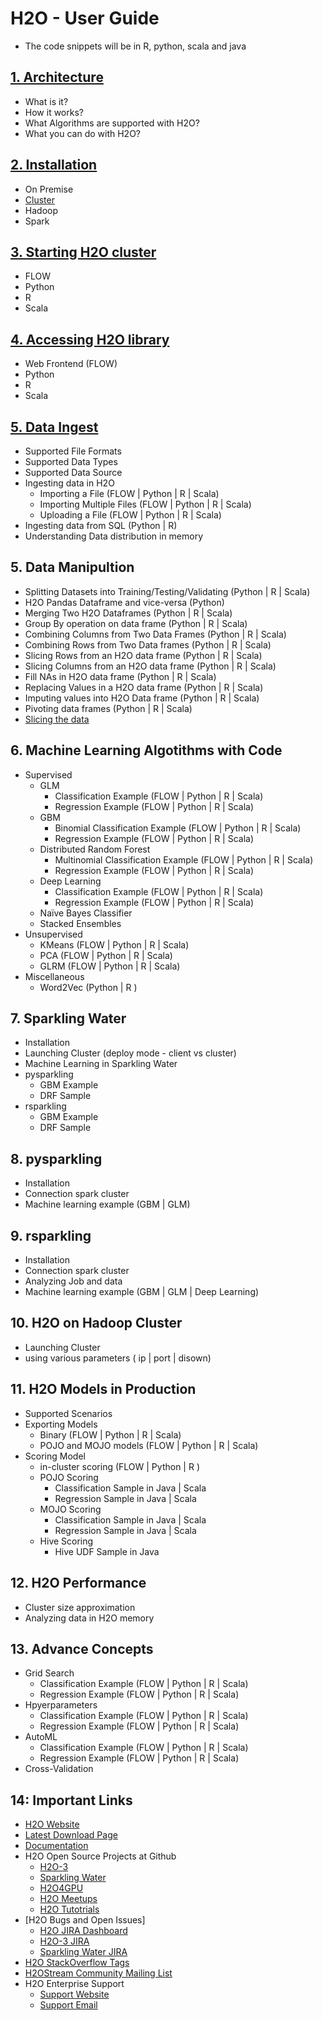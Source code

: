 # H2O - User Guide #

 - The code snippets will be in R, python, scala and java

## [1. Architecture](https://github.com/Avkash/mldl/blob/master/orgs/h2o/guide/h2o_arch.md) ##
 - What is it?
 - How it works?
 - What Algorithms are supported with H2O?
 - What you can do with H2O? 
 
## [2. Installation](https://github.com/Avkash/mldl/blob/master/orgs/h2o/guide/h2o_installation.md) ##
 - On Premise
 - [Cluster](https://github.com/Avkash/mldl/blob/master/orgs/h2o/h2o_installation.md)
 - Hadoop
 - Spark
 
## [3. Starting H2O cluster](https://github.com/Avkash/mldl/blob/master/orgs/h2o/guide/h2o_start.md) ##
   - FLOW
   - Python
   - R
   - Scala

## [4. Accessing H2O library](https://github.com/Avkash/mldl/blob/master/orgs/h2o/guide/h2o_access.md) ##
   - Web Frontend (FLOW)
   - Python
   - R
   - Scala
   
## [5. Data Ingest](https://github.com/Avkash/mldl/blob/master/orgs/h2o/guide/h2o_data_ingest.md) ##
 - Supported File Formats
 - Supported Data Types
 - Supported Data Source
 - Ingesting data in H2O
   - Importing a File (FLOW | Python | R | Scala)
   - Importing Multiple Files (FLOW | Python | R | Scala)
   - Uploading a File (FLOW | Python | R | Scala)
 - Ingesting data from SQL (Python | R)
 - Understanding Data distribution in memory
  
## 5. Data Manipultion ##
 - Splitting Datasets into Training/Testing/Validating  (Python | R | Scala)
 - H2O Pandas Dataframe and vice-versa (Python)
 - Merging Two H2O Dataframes (Python | R | Scala)
 - Group By operation on data frame (Python | R | Scala)
 - Combining Columns from Two Data Frames (Python | R | Scala)
 - Combining Rows from Two Data frames (Python | R | Scala)
 - Slicing Rows from an H2O data frame (Python | R | Scala)
 - Slicing Columns from an H2O data frame (Python | R | Scala)
 - Fill NAs in H2O data frame (Python | R | Scala)
 - Replacing Values in a H2O data frame (Python | R | Scala)
 - Imputing values into H2O Data frame (Python | R | Scala)
 - Pivoting data frames (Python | R | Scala)
 - [Slicing the data](https://github.com/Avkash/mldl/blob/master/orgs/h2o/h2o_data_man.md)

## 6. Machine Learning Algotithms with Code ##
  - Supervised 
    - GLM
      - Classification Example (FLOW | Python | R | Scala)
      - Regression Example (FLOW | Python | R | Scala)
    - GBM 
      - Binomial Classification Example (FLOW | Python | R | Scala)
      - Regression Example (FLOW | Python | R | Scala)
    - Distributed Random Forest
      - Multinomial Classification Example (FLOW | Python | R | Scala)
      - Regression Example (FLOW | Python | R | Scala)
    - Deep Learning
      - Classification Example (FLOW | Python | R | Scala)
      - Regression Example (FLOW | Python | R | Scala)
    - Naïve Bayes Classifier
    - Stacked Ensembles
  - Unsupervised 
    - KMeans (FLOW | Python | R | Scala)
    - PCA (FLOW | Python | R | Scala)
    - GLRM (FLOW | Python | R | Scala)
  - Miscellaneous 
    - Word2Vec (Python | R )
    
## 7. Sparkling Water ##
 - Installation
 - Launching Cluster (deploy mode - client vs cluster)
 - Machine Learning in Sparkling Water
 - pysparkling
   - GBM Example
   - DRF Sample
 - rsparkling
   - GBM Example
   - DRF Sample

## 8. pysparkling ##
 - Installation
 - Connection spark cluster
 - Machine learning example (GBM | GLM)
 
## 9. rsparkling ##
 - Installation
 - Connection spark cluster
 - Analyzing Job and data
 - Machine learning example (GBM | GLM | Deep Learning)
 
## 10. H2O on Hadoop Cluster ##
 - Launching Cluster 
 - using various parameters ( ip | port | disown)

## 11. H2O Models in Production ##
 - Supported Scenarios
 - Exporting Models
   - Binary  (FLOW | Python | R | Scala)
   - POJO and MOJO models (FLOW | Python | R | Scala)
 - Scoring Model
   - in-cluster scoring (FLOW | Python | R )
   - POJO Scoring
     - Classification Sample in Java | Scala
     - Regression Sample in Java | Scala
   - MOJO Scoring
     - Classification Sample in Java | Scala
     - Regression Sample in Java | Scala
   - Hive Scoring
     - Hive UDF Sample in Java

## 12. H2O Performance ##
  - Cluster size approximation
  - Analyzing data in H2O memory

## 13. Advance Concepts ##
  - Grid Search
    - Classification Example (FLOW | Python | R | Scala)
    - Regression Example (FLOW | Python | R | Scala)
  - Hpyerparameters 
    - Classification Example (FLOW | Python | R | Scala)
    - Regression Example (FLOW | Python | R | Scala)
  - AutoML
    - Classification Example (FLOW | Python | R | Scala)
    - Regression Example (FLOW | Python | R | Scala)
  - Cross-Validation
  
## 14: Important Links ##
 - [H2O Website](https://www.h2o.ai/)
 - [Latest Download Page](https://www.h2o.ai/download/)
 - [Documentation](http://docs.h2o.ai/h2o/latest-stable/index.html)
 - H2O Open Source Projects at Github
   - [H2O-3](https://github.com/h2oai/h2o-3)
   - [Sparkling Water](https://github.com/h2oai/sparkling-water)
   - [H2O4GPU](https://github.com/h2oai/h2o4gpu)
   - [H2O Meetups](https://github.com/h2oai/h2o-meetups)
   - [H2O Tutotrials](https://github.com/h2oai/h2o-tutorials)
 - [H2O Bugs and Open Issues]
   - [H2O JIRA Dashboard](https://0xdata.atlassian.net/secure/Dashboard.jspa)
   - [H2O-3 JIRA](https://0xdata.atlassian.net/projects/PUBDEV/issues)
   - [Sparkling Water JIRA](https://0xdata.atlassian.net/projects/SW/issues)   
 - [H2O StackOverflow Tags](https://stackoverflow.com/questions/tagged/h2o)
 - [H2OStream Community Mailing List](h2ostream@googlegroups.com)
 - H2O Enterprise Support
   - [Support Website](https://support.h2o.ai)
   - [Support Email](support@h2o.ai)
 

